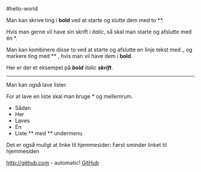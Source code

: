 #hello-world

Man kan skrive ting i **bold** ved at starte og slutte dem med to **. 

Hvis man gerne vil have sin skrift i *italic*, så skal man starte og afslutte med én *. 

Man kan kombinere disse to ved at starte og afslutte en linje tekst med _ og markere ting med ** , hvis man vil have dem i **bold**. 

Her er der et eksempel på _**bold** italic **skrift**_.
______________________________________________________________
Man kan også lave lister. 

For at lave en liste skal man bruge * og mellemrum. 

* Sådan
* Her
* Laves
* En
* Liste
  ** med
  ** undermenu


Det er også muligt at linke til hjemmesider:
Først sminder linket til hjemmesiden

http://github.com - automatic!
[GitHub](http://github.com)

